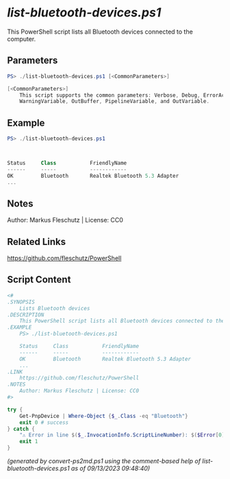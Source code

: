 *list-bluetooth-devices.ps1*
================

This PowerShell script lists all Bluetooth devices connected to the computer.

Parameters
----------
```powershell
PS> ./list-bluetooth-devices.ps1 [<CommonParameters>]

[<CommonParameters>]
    This script supports the common parameters: Verbose, Debug, ErrorAction, ErrorVariable, WarningAction, 
    WarningVariable, OutBuffer, PipelineVariable, and OutVariable.
```

Example
-------
```powershell
PS> ./list-bluetooth-devices.ps1



Status     Class           FriendlyName                                    InstanceId
------     -----           ------------                                    ----------
OK         Bluetooth       Realtek Bluetooth 5.3 Adapter                   USB\VID_...
...

```

Notes
-----
Author: Markus Fleschutz | License: CC0

Related Links
-------------
https://github.com/fleschutz/PowerShell

Script Content
--------------
```powershell
<#
.SYNOPSIS
	Lists Bluetooth devices
.DESCRIPTION
	This PowerShell script lists all Bluetooth devices connected to the computer.
.EXAMPLE
	PS> ./list-bluetooth-devices.ps1

	Status     Class           FriendlyName                                    InstanceId
	------     -----           ------------                                    ----------
	OK         Bluetooth       Realtek Bluetooth 5.3 Adapter                   USB\VID_...
	...
.LINK
	https://github.com/fleschutz/PowerShell
.NOTES
	Author: Markus Fleschutz | License: CC0
#>

try {
	Get-PnpDevice | Where-Object {$_.Class -eq "Bluetooth"}
	exit 0 # success
} catch {
	"⚠️ Error in line $($_.InvocationInfo.ScriptLineNumber): $($Error[0])"
	exit 1
}
```

*(generated by convert-ps2md.ps1 using the comment-based help of list-bluetooth-devices.ps1 as of 09/13/2023 09:48:40)*
